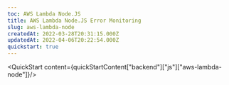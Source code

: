 ```yaml
---
toc: AWS Lambda Node.JS
title: AWS Lambda Node.JS Error Monitoring
slug: aws-lambda-node
createdAt: 2022-03-28T20:31:15.000Z
updatedAt: 2022-04-06T20:22:54.000Z
quickstart: true
---
```


<QuickStart content={quickStartContent["backend"]["js"]["aws-lambda-node"]}/>
